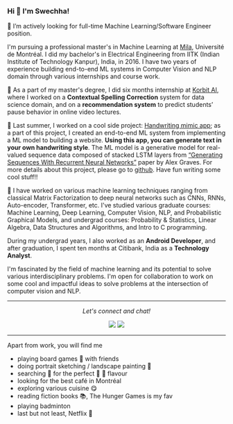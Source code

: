 ### Hi 👋 I'm Swechha!

🔭 I’m actively looking for full-time Machine Learning/Software Engineer position.

I'm pursuing a professional master's in Machine Learning at [Mila](https://mila.quebec/en/person/swechha/), Université de Montréal. I did my bachelor's in Electrical Engineering from IITK (Indian Institute of Technology Kanpur), India, in 2016. I have two years of experience building end-to-end ML systems in Computer Vision and NLP domain through various internships and course work. 

:pushpin: As a part of my master's degree, I did six months internship at [Korbit AI](https://www.linkedin.com/company/korbit-ai/), where I worked on a **Contextual Spelling Correction** system for data science domain, and on a **recommendation system** to predict students’ pause behavior in online video lectures.

:pushpin: Last summer, I worked on a cool side project: [Handwriting mimic app](https://youtu.be/Ghsb3w0QACI); as a part of this project, I created an end-to-end ML system from implementing a ML model to building a website. **Using this app, you can generate text in your own handwriting style**. The ML model is a generative model for real-valued sequence data composed of stacked LSTM layers from [“Generating Sequences With Recurrent Neural Networks”](https://arxiv.org/pdf/1308.0850.pdf) paper by Alex Graves. For more details about this project, please go to [github](https://github.com/swechhachoudhary/Handwriting-synthesis). Have fun writing some cool stuff!!

:pushpin: I have worked on various machine learning techniques ranging from classical Matrix Factorization to deep neural networks such as CNNs, RNNs, Auto-encoder, Transformer, etc. I've studied various graduate courses: Machine Learning, Deep Learning, Computer Vision, NLP, and Probabilistic Graphical Models, and undergrad courses: Probability & Statistics, Linear Algebra, Data Structures and Algorithms, and Intro to C programming.

During my undergrad years, I also worked as an **Android Developer**, and after graduation, I spent ten months at Citibank, India as a **Technology Analyst**.

I'm fascinated by the field of machine learning and its potential to solve various interdisciplinary problems. I'm open for collaboration to work on some cool and impactful ideas to solve problems at the intersection of computer vision and NLP. 

-------
<p align="center">
  <i>Let's connect and chat!</i>

  <p align="center">
    <a href="https://www.linkedin.com/in/swechha-71a76990/" alt="Linkedin"><img src="https://raw.githubusercontent.com/jayehernandez/jayehernandez/3f5402efef9a0ae89211a6e04609558e862ca616/readme/linkedin-fill.svg"></a>
    <a href="mailto:swechha16.05@gmail.com" alt="Contact me"><img src="https://raw.githubusercontent.com/jayehernandez/jayehernandez/3f5402efef9a0ae89211a6e04609558e862ca616/readme/mail-fill.svg"></a>
</p>

-------


Apart from work, you will find me
* playing board games :game_die: with friends
* doing portrait sketching / landscape painting :art:
* searching :telescope: for the perfect :icecream: :ice_cream: flavour
* looking for the best café in Montréal
* exploring various cuisine :yum:
* reading fiction books :books:, The Hunger Games is my fav
* playing badminton
* last but not least, Netflix :movie_camera:



